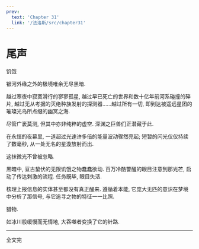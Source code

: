 ```yaml
---
prev:
  text: 'Chapter 31'
  link: '/法洛斯/src/chapter31'
---
```


# 尾声

饥饿

银河外缘之外的极境唯余无尽黑暗.

越过寒夜中寂寞滑行的寥寥孤星, 越过早已死亡的世界和数十亿年前河系碰撞的碎片, 越过无从考据的灭绝种族发射的探测器……越过所有一切, 即到达被遥远星团的璀璨光岛所点缀的幽冥之海.

尽管广袤莫测, 但其中亦非纯粹的虚空. 深渊之巨兽们正潜藏于此.

在永恒的夜幕里, 一道超过光速许多倍的能量波动骤然亮起; 短暂的闪光仅仅持续了数毫秒, 从一处无名的星漩放射而出.

这抹微光不曾被忽略.

黑暗中, 亘古蛰伏的无限饥饿之物蠢蠢欲动. 百万冷酷警醒的眼目注意到那光芒, 启动了传达刺激的流程. 任务既毕, 眼目失活.

核理上报信息的实体甚至都没有真正醒来. 遵循着本能, 它庞大无匹的意识在梦境中分析了那信号, 与它追寻之物的特征一一比照.

猎物.

如冰川般缓慢而无情地, 大吞噬者变换了它的针路.

--------

全文完
